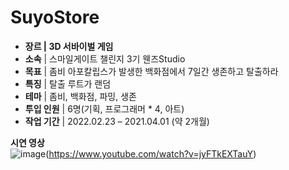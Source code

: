 # SuyoStore
- **장르  |  3D 서바이벌 게임**
- **소속**  |  스마일게이트  챌린지 3기 웬즈Studio
- **목표**  |  좀비 아포칼립스가 발생한 백화점에서 7일간 생존하고 탈출하라
- **특징**  |  탈출 루트가 랜덤
- **테마**  |  좀비, 백화점, 파밍, 생존
- **투입 인원**  |  6명(기획, 프로그래머 * 4, 아트)
- **작업 기간**  |  2022.02.23 – 2021.04.01 (약 2개월)

**시연 영상**  
![image](https://user-images.githubusercontent.com/66158433/168473954-bcca963f-a7ad-4c5f-a47d-0e493db6c423.png)(https://www.youtube.com/watch?v=jyFTkEXTauY)
